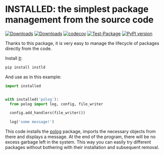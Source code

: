 # INSTALLED: the simplest package management from the source code

[![Downloads](https://pepy.tech/badge/instld/month)](https://pepy.tech/project/instld)
[![Downloads](https://pepy.tech/badge/instld)](https://pepy.tech/project/installed)
[![codecov](https://codecov.io/gh/pomponchik/installed/branch/main/graph/badge.svg)](https://codecov.io/gh/pomponchik/installed)
[![Test-Package](https://github.com/pomponchik/installed/actions/workflows/coverage.yml/badge.svg)](https://github.com/pomponchik/installed/actions/workflows/coverage.yml)
[![PyPI version](https://badge.fury.io/py/instld.svg)](https://badge.fury.io/py/instld)

Thanks to this package, it is very easy to manage the lifecycle of packages directly from the code.

Install [it](https://pypi.org/project/instld/):

```bash
pip install instld
```

And use as in this example:

```python
import installed


with installed('polog'):
  from polog import log, config, file_writer

  config.add_handlers(file_writer())

  log('some message!')
```

This code installs the [polog](https://github.com/pomponchik/polog) package, imports the necessary objects from there and displays a message. At the end of the program, there will be no excess garbage left in the system. This way you can easily try different packages without bothering with their installation and subsequent removal.
